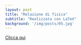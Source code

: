 ```yaml
---
layout: post
title: "Relazione di fisica"
subtitle: "Realizzata con LaTeX"
background: '/img/posts/05.jpg'
---
```


[Clicca qui](https://drive.google.com/file/d/1u6oPWgCPHQDPPC9tD6tG8mSS0lcoMvYU/view)